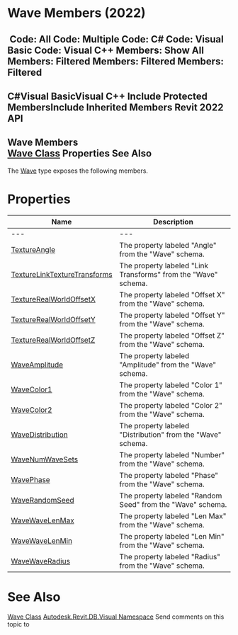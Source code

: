 # Wave Members (2022)

﻿
 Code: All Code: Multiple Code: C# Code: Visual Basic Code: Visual C++  Members: Show All Members: Filtered Members: Filtered Members: Filtered   
---  
C#Visual BasicVisual C++
Include Protected MembersInclude Inherited Members
Revit 2022 API  
---  
Wave Members  
[Wave Class](9c0cc26f-f6ae-708e-5612-d3d181058174.md "Wave Class") Properties See Also  
---  
The [Wave](9c0cc26f-f6ae-708e-5612-d3d181058174.md "Wave Class") type exposes the following members.
# Properties
| Name | Description |
| --- | --- |
| --- | --- | --- |
| [TextureAngle](fc25c8d6-1123-27e1-528d-01820566fb60.md "TextureAngle Property") | The property labeled "Angle" from the "Wave" schema. |
| [TextureLinkTextureTransforms](ff3b0b97-9b83-e9c2-b5d2-de89b037f329.md "TextureLinkTextureTransforms Property") | The property labeled "Link Transforms" from the "Wave" schema. |
| [TextureRealWorldOffsetX](1b94d1ce-863e-9b5e-bb10-a82ddca75b47.md "TextureRealWorldOffsetX Property") | The property labeled "Offset X" from the "Wave" schema. |
| [TextureRealWorldOffsetY](f77e1bae-a639-e701-d114-fd34bc00bbdc.md "TextureRealWorldOffsetY Property") | The property labeled "Offset Y" from the "Wave" schema. |
| [TextureRealWorldOffsetZ](ae907aa3-3aa4-f758-d75d-ce49e88fc131.md "TextureRealWorldOffsetZ Property") | The property labeled "Offset Z" from the "Wave" schema. |
| [WaveAmplitude](bafda654-60bf-11d8-d38c-4825dd61bedd.md "WaveAmplitude Property") | The property labeled "Amplitude" from the "Wave" schema. |
| [WaveColor1](1765500b-9e5d-5a13-097f-23127c82359f.md "WaveColor1 Property") | The property labeled "Color 1" from the "Wave" schema. |
| [WaveColor2](306618d7-942f-3b2c-4b1d-a61dd5a2acbe.md "WaveColor2 Property") | The property labeled "Color 2" from the "Wave" schema. |
| [WaveDistribution](c456cdc0-3fcc-1c68-0395-c1622e896d1b.md "WaveDistribution Property") | The property labeled "Distribution" from the "Wave" schema. |
| [WaveNumWaveSets](2f20cba2-c6d4-6116-73dc-e607cfc49ff3.md "WaveNumWaveSets Property") | The property labeled "Number" from the "Wave" schema. |
| [WavePhase](207eb9fd-ba9c-3894-740b-a2e2642ea5c5.md "WavePhase Property") | The property labeled "Phase" from the "Wave" schema. |
| [WaveRandomSeed](c1e86fae-72f8-31b7-74b8-c2b1b9b30c05.md "WaveRandomSeed Property") | The property labeled "Random Seed" from the "Wave" schema. |
| [WaveWaveLenMax](9b785b5c-cb11-518e-ed5f-6c60add89acd.md "WaveWaveLenMax Property") | The property labeled "Len Max" from the "Wave" schema. |
| [WaveWaveLenMin](77a4660e-a59f-1a10-5ab0-38edafa84251.md "WaveWaveLenMin Property") | The property labeled "Len Min" from the "Wave" schema. |
| [WaveWaveRadius](216a0a9b-4d2b-1323-9b4b-24db29f6fad4.md "WaveWaveRadius Property") | The property labeled "Radius" from the "Wave" schema. |

# See Also
[Wave Class](9c0cc26f-f6ae-708e-5612-d3d181058174.md "Wave Class")
[Autodesk.Revit.DB.Visual Namespace](f5a10581-6ac2-be19-0e32-f87d05bc8b83.md "Autodesk.Revit.DB.Visual Namespace")
Send comments on this topic to 